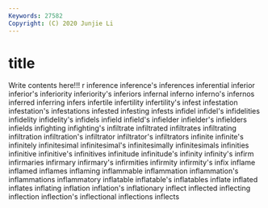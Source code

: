 ```yaml
---
Keywords: 27582
Copyright: (C) 2020 Junjie Li
---
```


# title

Write contents here!!!
r 
inference 
inference's 
inferences 
inferential 
inferior 
inferior's 
inferiority 
inferiority's 
inferiors
infernal 
inferno 
inferno's 
infernos 
inferred 
inferring 
infers 
infertile 
infertility 
infertility's
infest 
infestation 
infestation's 
infestations 
infested 
infesting 
infests 
infidel 
infidel's 
infidelities
infidelity 
infidelity's 
infidels 
infield 
infield's 
infielder 
infielder's 
infielders 
infields 
infighting
infighting's 
infiltrate 
infiltrated 
infiltrates 
infiltrating 
infiltration 
infiltration's 
infiltrator 
infiltrator's 
infiltrators
infinite 
infinite's 
infinitely 
infinitesimal 
infinitesimal's 
infinitesimally 
infinitesimals 
infinities 
infinitive 
infinitive's
infinitives 
infinitude 
infinitude's 
infinity 
infinity's 
infirm 
infirmaries 
infirmary 
infirmary's 
infirmities
infirmity 
infirmity's 
infix 
inflame 
inflamed 
inflames 
inflaming 
inflammable 
inflammation 
inflammation's
inflammations 
inflammatory 
inflatable 
inflatable's 
inflatables 
inflate 
inflated 
inflates 
inflating 
inflation
inflation's 
inflationary 
inflect 
inflected 
inflecting 
inflection 
inflection's 
inflectional 
inflections 
inflects
